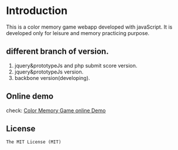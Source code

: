 # Introduction
This is a color memory game webapp developed with javaScript. It is developed only for leisure and memory practicing purpose.

## different branch of version.
1. jquery&prototypeJs and php submit score version.
2. jquery&prototypeJs version.
3. backbone version(developing).

## Online demo
check: [Color Memory Game online Demo](http://williammer.github.io/colorMemGame)

## License
	The MIT License (MIT)
